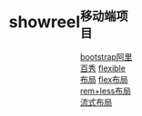 # showreel
<style>
  body {
      display: flex;
      box-sizing: border-box;
  }
  div[class^='box'] {
      flex: 1;
  }
</style>
<div class="box01">
  <h2>移动端项目</h2>
  <a href="./bootstrap阿里百秀/index.html">bootstrap阿里百秀</a>
  <a href="./flexible布局/index.html">flexible布局</a>
  <a href="./flex布局/index.html">flex布局</a>
  <a href="./rem+less布局/index.html">rem+less布局</a>
  <a href="./流式布局/index.html">流式布局</a>
</div>
<div class="box02"></div>
<div class="box03"></div>
